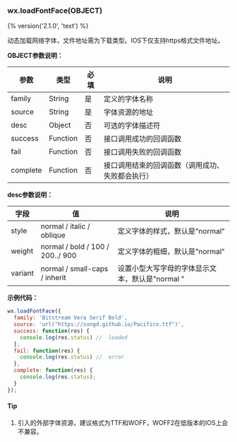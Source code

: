 ### wx.loadFontFace(OBJECT)
{% version('2.1.0', 'text') %}

动态加载网络字体，文件地址需为下载类型。IOS下仅支持https格式文件地址。

**OBJECT参数说明：**

| 参数         | 类型          | 必填   | 说明                                  |
| ---------- | ----------- | ---- | ----------------------------------- |
| family      | String      | 是    | 定义的字体名称                     |
| source   | String | 是    | 字体资源的地址 |
| desc | Object | 否    |     可选的字体描述符    |
| success    | Function    | 否    | 接口调用成功的回调函数       |
| fail       | Function    | 否    | 接口调用失败的回调函数                         |
| complete   | Function    | 否    | 接口调用结束的回调函数（调用成功、失败都会执行）            |

**desc参数说明：**

| 字段 | 值   | 说明                  |
|------|--------|-----------------------|
| style | normal / italic / oblique | 定义字体的样式，默认是"normal"  |
| weight | normal / bold / 100 / 200../ 900 | 定义字体的粗细，默认是"normal" |
| variant | normal / small-caps / inherit | 设置小型大写字母的字体显示文本，默认是"normal  " |


**示例代码：**

```javascript
wx.loadFontFace({
  family: 'Bitstream Vera Serif Bold',
  source: 'url("https://sungd.github.io/Pacifico.ttf")',
  success: function(res) {
    console.log(res.status) //  loaded
  },
  fail: function(res) {
    console.log(res.status) //  error
  },
  complete: function(res) {
    console.log(res.status);
  }
});
```

#### Tip
1. 引入的外部字体资源，建议格式为TTF和WOFF，WOFF2在低版本的IOS上会不兼容。
